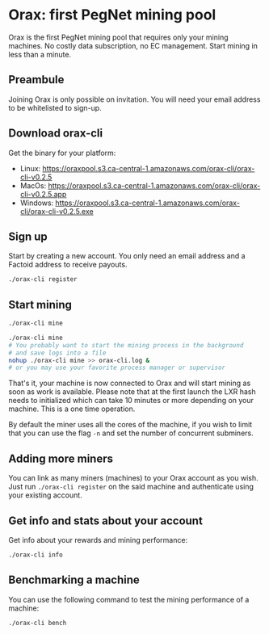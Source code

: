 # Orax: first PegNet mining pool

Orax is the first PegNet mining pool that requires only your mining machines. No costly data subscription, no EC management. Start mining in less than a minute.

## Preambule

Joining Orax is only possible on invitation. You will need your email address to be whitelisted to sign-up.

## Download orax-cli

Get the binary for your platform:

- Linux: https://oraxpool.s3.ca-central-1.amazonaws.com/orax-cli/orax-cli-v0.2.5
- MacOs: https://oraxpool.s3.ca-central-1.amazonaws.com/orax-cli/orax-cli-v0.2.5.app
- Windows: https://oraxpool.s3.ca-central-1.amazonaws.com/orax-cli/orax-cli-v0.2.5.exe

## Sign up

Start by creating a new account. You only need an email address and a Factoid address to receive payouts.

```bash
./orax-cli register
```

## Start mining

```bash
./orax-cli mine
```

```bash
./orax-cli mine
# You probably want to start the mining process in the background
# and save logs into a file
nohup ./orax-cli mine >> orax-cli.log &
# or you may use your favorite process manager or supervisor
```

That's it, your machine is now connected to Orax and will start mining as soon as work is available. Please note that at the first launch the LXR hash needs to initialized which can take 10 minutes or more depending on your machine. This is a one time operation.

By default the miner uses all the cores of the machine, if you wish to limit that you can use the flag `-n` and set the number of concurrent subminers.

## Adding more miners

You can link as many miners (machines) to your Orax account as you wish. Just run `./orax-cli register` on the said machine and authenticate using your existing account.

## Get info and stats about your account

Get info about your rewards and mining performance:

```bash
./orax-cli info
```

## Benchmarking a machine

You can use the following command to test the mining performance of a machine:

```bash
./orax-cli bench
```

